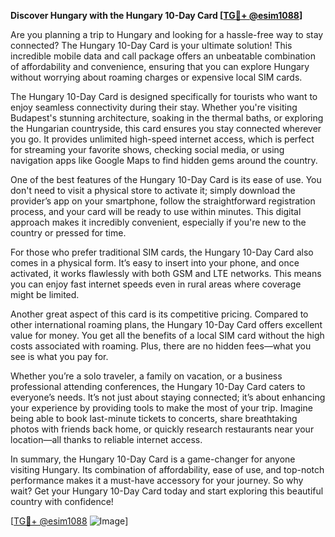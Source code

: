 **Discover Hungary with the Hungary 10-Day Card [[TG💪+ @esim1088](https://t.me/s/esim1088)]**

Are you planning a trip to Hungary and looking for a hassle-free way to stay connected? The Hungary 10-Day Card is your ultimate solution! This incredible mobile data and call package offers an unbeatable combination of affordability and convenience, ensuring that you can explore Hungary without worrying about roaming charges or expensive local SIM cards.

The Hungary 10-Day Card is designed specifically for tourists who want to enjoy seamless connectivity during their stay. Whether you're visiting Budapest's stunning architecture, soaking in the thermal baths, or exploring the Hungarian countryside, this card ensures you stay connected wherever you go. It provides unlimited high-speed internet access, which is perfect for streaming your favorite shows, checking social media, or using navigation apps like Google Maps to find hidden gems around the country.

One of the best features of the Hungary 10-Day Card is its ease of use. You don't need to visit a physical store to activate it; simply download the provider’s app on your smartphone, follow the straightforward registration process, and your card will be ready to use within minutes. This digital approach makes it incredibly convenient, especially if you're new to the country or pressed for time.

For those who prefer traditional SIM cards, the Hungary 10-Day Card also comes in a physical form. It’s easy to insert into your phone, and once activated, it works flawlessly with both GSM and LTE networks. This means you can enjoy fast internet speeds even in rural areas where coverage might be limited.

Another great aspect of this card is its competitive pricing. Compared to other international roaming plans, the Hungary 10-Day Card offers excellent value for money. You get all the benefits of a local SIM card without the high costs associated with roaming. Plus, there are no hidden fees—what you see is what you pay for.

Whether you’re a solo traveler, a family on vacation, or a business professional attending conferences, the Hungary 10-Day Card caters to everyone’s needs. It’s not just about staying connected; it’s about enhancing your experience by providing tools to make the most of your trip. Imagine being able to book last-minute tickets to concerts, share breathtaking photos with friends back home, or quickly research restaurants near your location—all thanks to reliable internet access.

In summary, the Hungary 10-Day Card is a game-changer for anyone visiting Hungary. Its combination of affordability, ease of use, and top-notch performance makes it a must-have accessory for your journey. So why wait? Get your Hungary 10-Day Card today and start exploring this beautiful country with confidence!

[[TG💪+ @esim1088](https://t.me/s/esim1088) ![Image](https://i.postimg.cc/Y0z9fWf4/image.png)]